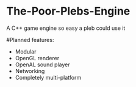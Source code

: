 # The-Poor-Plebs-Engine
A C++ game engine so easy a pleb could use it

#Planned features:
* Modular
* OpenGL renderer
* OpenAL sound player
* Networking
* Completely multi-platform
